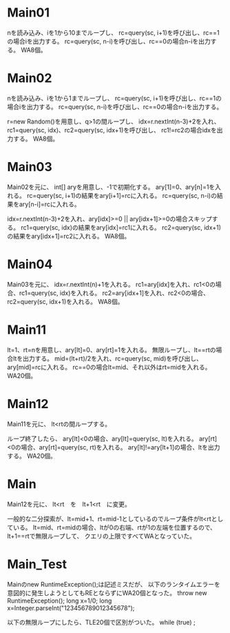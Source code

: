 # Main01
nを読み込み、iを1から10までループし、
rc=query(sc, i+1)を呼び出し、rc==1の場合iを出力する。
rc=query(sc, n-i)を呼び出し、rc==0の場合n-iを出力する。
WA8個。

# Main02
nを読み込み、iを1から1までループし、
rc=query(sc, i+1)を呼び出し、rc==1の場合iを出力する。
rc=query(sc, n-i)を呼び出し、rc==0の場合n-iを出力する。

r=new Random()を用意し、q>1の間ループし、
idx=r.nextInt(n-3)+2を入れ、
rc1=query(sc, idx)、rc2=query(sc, idx+1)を呼び出し、
rc1!=rc2の場合idxを出力する。
WA8個。

# Main03
Main02を元に、
int[] aryを用意し、-1で初期化する。
ary[1]=0、ary[n]=1を入れる。
rc=query(sc, i+1)の結果をary[i+1]=rcに入れる。
rc=query(sc, n-i)の結果をary[n-i]=rcに入れる。

idx=r.nextInt(n-3)+2を入れ、ary[idx]>=0 || ary[idx+1]>=0の場合スキップする。
rc1=query(sc, idx)の結果をary[idx]=rc1に入れる。
rc2=query(sc, idx+1)の結果をary[idx+1]=rc2に入れる。
WA8個。

# Main04
Main03を元に、
idx=r.nextInt(n)+1を入れる。
rc1=ary[idx]を入れ、rc1<0の場合、rc1=query(sc, idx)を入れる。
rc2=ary[idx+1]を入れ、rc2<0の場合、rc2=query(sc, idx+1)を入れる。
WA8個。

# Main11
lt=1、rt=nを用意し、ary[lt]=0、ary[rt]=1を入れる。
無限ループし、lt==rtの場合ltを出力する。
mid=(lt+rt)/2を入れ、rc=query(sc, mid)を呼び出し、ary[mid]=rcに入れる。
rc==0の場合lt=mid、それ以外はrt=midを入れる。
WA20個。

# Main12
Main11を元に、
lt<rtの間ループする。

ループ終了したら、
ary[lt]<0の場合、ary[lt]=query(sc, lt)を入れる。
ary[rt]<0の場合、ary[rt]=query(sc, rt)を入れる。
ary[lt]!=ary[lt+1]の場合、ltを出力する。
WA20個。

# Main
Main12を元に、
lt<rt　を　lt+1<rt　に変更。

一般的な二分探索が、lt=mid+1、rt=mid-1としているのでループ条件がlt<rtとしている。
lt=mid、rt=midの場合、ltが0の右端、rtが1の左端を位置するので、lt+1==rtで無限ループして、
クエリの上限ですべてWAとなっていた。

# Main\_Test
Mainのnew RuntimeException();は記述ミスだが、
以下のランタイムエラーを意図的に発生しようとしてもREとならずにWA20個となった。
throw new RuntimeException();
long x=1/0;
long x=Integer.parseInt("123456789012345678");

以下の無限ループにしたら、TLE20個で区別がついた。
while (true) ;

